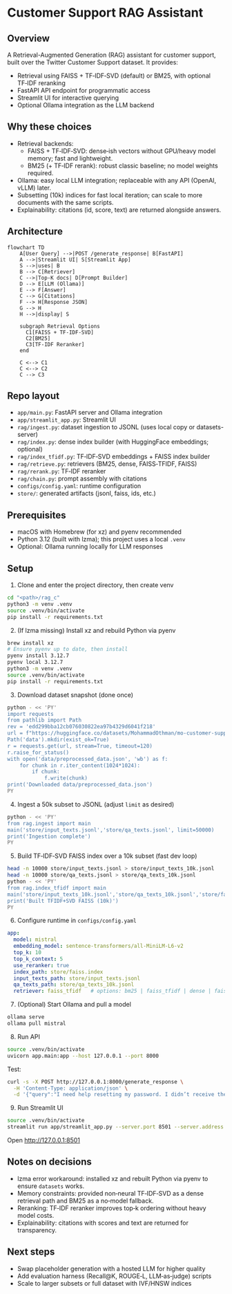 # Customer Support RAG Assistant

## Overview
A Retrieval-Augmented Generation (RAG) assistant for customer support, built over the Twitter Customer Support dataset. It provides:
- Retrieval using FAISS + TF‑IDF‑SVD (default) or BM25, with optional TF‑IDF reranking
- FastAPI API endpoint for programmatic access
- Streamlit UI for interactive querying
- Optional Ollama integration as the LLM backend

## Why these choices
- Retrieval backends:
  - FAISS + TF‑IDF‑SVD: dense‑ish vectors without GPU/heavy model memory; fast and lightweight.
  - BM25 (+ TF‑IDF rerank): robust classic baseline; no model weights required.
- Ollama: easy local LLM integration; replaceable with any API (OpenAI, vLLM) later.
- Subsetting (10k) indices for fast local iteration; can scale to more documents with the same scripts.
- Explainability: citations (id, score, text) are returned alongside answers.

## Architecture
```mermaid
flowchart TD
    A[User Query] -->|POST /generate_response| B[FastAPI]
    A -->|Streamlit UI| S[Streamlit App]
    S -->|uses| B
    B --> C[Retriever]
    C -->|Top-K docs| D[Prompt Builder]
    D --> E[LLM (Ollama)]
    E --> F[Answer]
    C --> G[Citations]
    F --> H[Response JSON]
    G --> H
    H -->|display| S

    subgraph Retrieval Options
      C1[FAISS + TF-IDF-SVD]
      C2[BM25]
      C3[TF-IDF Reranker]
    end

    C <--> C1
    C <--> C2
    C --> C3
```

## Repo layout
- `app/main.py`: FastAPI server and Ollama integration
- `app/streamlit_app.py`: Streamlit UI
- `rag/ingest.py`: dataset ingestion to JSONL (uses local copy or datasets-server)
- `rag/index.py`: dense index builder (with HuggingFace embeddings; optional)
- `rag/index_tfidf.py`: TF‑IDF‑SVD embeddings + FAISS index builder
- `rag/retrieve.py`: retrievers (BM25, dense, FAISS‑TFIDF, FAISS)
- `rag/rerank.py`: TF‑IDF reranker
- `rag/chain.py`: prompt assembly with citations
- `configs/config.yaml`: runtime configuration
- `store/`: generated artifacts (jsonl, faiss, ids, etc.)

## Prerequisites
- macOS with Homebrew (for xz) and pyenv recommended
- Python 3.12 (built with lzma); this project uses a local `.venv`
- Optional: Ollama running locally for LLM responses

## Setup
1) Clone and enter the project directory, then create venv
```bash
cd "<path>/rag_c"
python3 -m venv .venv
source .venv/bin/activate
pip install -r requirements.txt
```

2) (If lzma missing) Install xz and rebuild Python via pyenv
```bash
brew install xz
# Ensure pyenv up to date, then install
pyenv install 3.12.7
pyenv local 3.12.7
python3 -m venv .venv
source .venv/bin/activate
pip install -r requirements.txt
```

3) Download dataset snapshot (done once)
```bash
python - << 'PY'
import requests
from pathlib import Path
rev = 'edd299bba12cb076030822ea97b4329d6041f218'
url = f"https://huggingface.co/datasets/MohammadOthman/mo-customer-support-tweets-945k/resolve/{rev}/preprocessed_data.json?download=true"
Path('data').mkdir(exist_ok=True)
r = requests.get(url, stream=True, timeout=120)
r.raise_for_status()
with open('data/preprocessed_data.json', 'wb') as f:
    for chunk in r.iter_content(1024*1024):
        if chunk:
            f.write(chunk)
print('Downloaded data/preprocessed_data.json')
PY
```

4) Ingest a 50k subset to JSONL (adjust `limit` as desired)
```bash
python - << 'PY'
from rag.ingest import main
main('store/input_texts.jsonl','store/qa_texts.jsonl', limit=50000)
print('Ingestion complete')
PY
```

5) Build TF‑IDF‑SVD FAISS index over a 10k subset (fast dev loop)
```bash
head -n 10000 store/input_texts.jsonl > store/input_texts_10k.jsonl
head -n 10000 store/qa_texts.jsonl > store/qa_texts_10k.jsonl
python - << 'PY'
from rag.index_tfidf import main
main('store/input_texts_10k.jsonl','store/qa_texts_10k.jsonl','store/faiss.index', n_components=256)
print('Built TFIDF+SVD FAISS (10k)')
PY
```

6) Configure runtime in `configs/config.yaml`
```yaml
app:
  model: mistral
  embedding_model: sentence-transformers/all-MiniLM-L6-v2
  top_k: 10
  top_k_context: 5
  use_reranker: true
  index_path: store/faiss.index
  input_texts_path: store/input_texts.jsonl
  qa_texts_path: store/qa_texts_10k.jsonl
  retriever: faiss_tfidf   # options: bm25 | faiss_tfidf | dense | faiss
```

7) (Optional) Start Ollama and pull a model
```bash
ollama serve
ollama pull mistral
```

8) Run API
```bash
source .venv/bin/activate
uvicorn app.main:app --host 127.0.0.1 --port 8000
```
Test:
```bash
curl -s -X POST http://127.0.0.1:8000/generate_response \
  -H 'Content-Type: application/json' \
  -d '{"query":"I need help resetting my password. I didn’t receive the reset link.", "top_k": 10, "top_k_context": 3 }'
```

9) Run Streamlit UI
```bash
source .venv/bin/activate
streamlit run app/streamlit_app.py --server.port 8501 --server.address 127.0.0.1
```
Open http://127.0.0.1:8501

## Notes on decisions
- lzma error workaround: installed xz and rebuilt Python via pyenv to ensure `datasets` works.
- Memory constraints: provided non‑neural TF‑IDF‑SVD as a dense retrieval path and BM25 as a no‑model fallback.
- Reranking: TF‑IDF reranker improves top‑k ordering without heavy model costs.
- Explainability: citations with scores and text are returned for transparency.

## Next steps
- Swap placeholder generation with a hosted LLM for higher quality
- Add evaluation harness (Recall@K, ROUGE‑L, LLM‑as‑judge) scripts
- Scale to larger subsets or full dataset with IVF/HNSW indices
